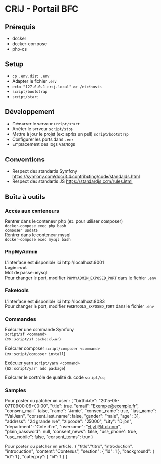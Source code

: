 # CRIJ - Portail BFC

## Prérequis
* docker
* docker-compose
* php-cs

## Setup
* `cp .env.dist .env`
* Adapter le fichier `.env`
* `echo "127.0.0.1 crij.local" >> /etc/hosts`
* `script/bootstrap`
* `script/start`

## Développement
* Démarrer le serveur `script/start`
* Arrêter le serveur `script/stop`
* Mettre à jour le projet (ex: après un pull) `script/bootstrap`
* Configurer les ports dans `.env`
* Emplacement des logs var/logs

## Conventions
* Respect des standards Symfony https://symfony.com/doc/3.4/contributing/code/standards.html
* Respect des standards JS https://standardjs.com/rules.html

## Boîte à outils

### Accès aux conteneurs
Rentrer dans le conteneur php (ex. pour utiliser composer)  
`docker-compose exec php bash`   
`composer update`   
Rentrer dans le conteneur mysql  
`docker-compose exec mysql bash` 

### PhpMyAdmin
L'interface est disponible ici http://localhost:9001    
Login: root    
Mot de passe: mysql    
Pour changer le port, modifier `PHPMYADMIN_EXPOSED_PORT` dans le fichier `.env`

### Faketools
L'interface est disponible ici http://localhost:8083    
Pour changer le port, modifier `FAKETOOLS_EXPOSED_PORT` dans le fichier `.env`

### Commandes

Exécuter une commande Symfony  
`script/sf <command>`  
(ex: `script/sf cache:clear`)

Exécuter composer
`script/composer <command>`  
(ex: `script/composer install`)

Exécuter yarn
`script/yarn <command>`  
(ex: `script/yarn add package`)

Exécuter le contrôle de qualité du code
`script/cq`  

### Samples

Pour poster ou patcher un user :
{
	"birthdate": "2015-05-07T09:00:06+00:00",
	"title": true,
	"email": "Exemple@exemple.fr",
	"consent_mail": false,
	"name": "Jamie",
	"consent_name": true,
	"last_name": "ValJean",
	"consent_last_name": false,
	"gender": "male",
	"age": 31,
	"address": "24 grande rue",
	"zipcode": "25000",
	"city": "Dijon",
	"department": "Cote d'or",
	"username": "ytjytj@fixt.com",
	"plain_password": null,
	"consent_news": false,
	"use_phone": true,
	"use_mobile": false,
	"consent_terms": true
}

Pour poster ou patcher un article :
{
	"title":"titre",
    "introduction": "introduction",
    "content":"Contenus",
	"section": {
		"id": 1
	},
    "background": {
		"id": 1
	},
    "category": {
		"id": 1
	}
}